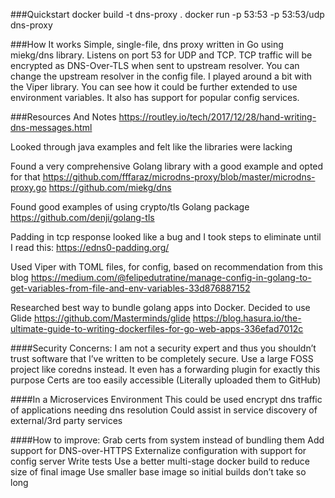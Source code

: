 ###Quickstart
docker build -t dns-proxy .
docker run -p 53:53 -p 53:53/udp dns-proxy

###How It works
Simple, single-file, dns proxy written in Go using miekg/dns library.
Listens on port 53 for UDP and TCP. TCP traffic will be encrypted as DNS-Over-TLS
when sent to upstream resolver. You can change the upstream resolver in the config file.
I played around a bit with the Viper library. You can see how it could be further extended
to use environment variables. It also has support for popular config services.

###Resources And Notes
https://routley.io/tech/2017/12/28/hand-writing-dns-messages.html

Looked through java examples and felt like the libraries were lacking

Found a very comprehensive Golang library with a good example and opted for that
https://github.com/fffaraz/microdns-proxy/blob/master/microdns-proxy.go
https://github.com/miekg/dns

Found good examples of using crypto/tls Golang package
https://github.com/denji/golang-tls

Padding in tcp response looked like a bug and I took steps to eliminate until I read this:
https://edns0-padding.org/

Used Viper with TOML files, for config, based on recommendation from this blog
https://medium.com/@felipedutratine/manage-config-in-golang-to-get-variables-from-file-and-env-variables-33d876887152

Researched best way to bundle golang apps into Docker. Decided to use Glide
https://github.com/Masterminds/glide
https://blog.hasura.io/the-ultimate-guide-to-writing-dockerfiles-for-go-web-apps-336efad7012c

####Security Concerns:
I am not a security expert and thus you shouldn’t trust software that I’ve written to be completely secure. Use a large FOSS project like coredns instead. It even has a forwarding plugin for exactly this purpose
Certs are too easily accessible (Literally uploaded them to GitHub)

####In a Microservices Environment
This could be used encrypt dns traffic of applications needing dns resolution
Could assist in service discovery of external/3rd party services

####How to improve:
Grab certs from system instead of bundling them
Add support for DNS-over-HTTPS
Externalize configuration with support for config server
Write tests
Use a better multi-stage docker build to reduce size of final image
Use smaller base image so initial builds don’t take so long
